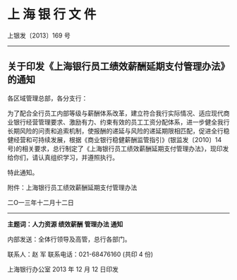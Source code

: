 # 上 海 银 行 文 件

上银发〔2013〕169 号

---

## 关于印发《上海银行员工绩效薪酬延期支付管理办法》的通知

各区域管理总部，各分支行：

为了配合全行员工内部等级与薪酬体系改革，建立符合我行实际情况、适应现代商业银行经营管理要求、激励有力、约束有效的员工工资分配体系，进一步健全我行长期风险的问责和追索机制，使报酬的递延与风险的递延期限相匹配，促进全行稳健经营和可持续发展，根据《商业银行稳健薪酬监管指引》(银监发〔2010〕14 号)的相关要求，总行制定了《上海银行员工绩效薪酬延期支付管理办法》，现印发给你们，请认真组织学习，并遵照执行。

特此通知。

附件：上海银行员工绩效薪酬延期支付管理办法

二Ο一三年十二月十二日

---

**主题词：人力资源 绩效薪酬 管理办法 通知**

内部发送：全体行领导及高管，总行各部门。

联系人：赵 军 联系电话：021-68476160 (共印 4 份)

上海银行办公室 2013 年 12 月 12 日印发

